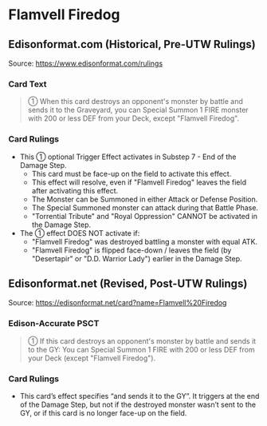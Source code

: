 # Flamvell Firedog

## Edisonformat.com (Historical, Pre-UTW Rulings)

Source: https://www.edisonformat.com/rulings

### Card Text

> ① When this card destroys an opponent's monster by battle and sends it to the Graveyard, you can Special Summon 1 FIRE monster with 200 or less DEF from your Deck, except "Flamvell Firedog".

### Card Rulings

*   This ① optional Trigger Effect activates in Substep 7 - End of the Damage Step.
    *   This card must be face-up on the field to activate this effect.
    *   This effect will resolve, even if "Flamvell Firedog" leaves the field after activating this effect.
    *   The Monster can be Summoned in either Attack or Defense Position.
    *   The Special Summoned monster can attack during that Battle Phase.
    *   "Torrential Tribute" and "Royal Oppression" CANNOT be activated in the Damage Step.
*   The ① effect DOES NOT activate if:
    *   "Flamvell Firedog" was destroyed battling a monster with equal ATK.
    *   "Flamvell Firedog" is flipped face-down / leaves the field (by "Desertapir" or "D.D. Warrior Lady") earlier in the Damage Step.

## Edisonformat.net (Revised, Post-UTW Rulings)

Source: https://edisonformat.net/card?name=Flamvell%20Firedog

### Edison-Accurate PSCT

> ① If this card destroys an opponent's monster by battle and sends it to the GY:
> You can Special Summon 1 FIRE with 200 or less DEF from your Deck (except "Flamvell Firedog").

### Card Rulings

*   This card’s effect specifies “and sends it to the GY”. It triggers at the end of the Damage Step, but not if the destroyed monster wasn’t sent to the GY, or if this card is no longer face-up on the field.
            